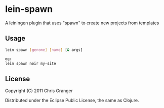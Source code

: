 # lein-spawn

A leiningen plugin that uses "spawn" to create new projects from templates

## Usage

```bash
lein spawn [genome] [name] [& args]

eg:
lein spawn noir my-site
```

## License

Copyright (C) 2011 Chris Granger

Distributed under the Eclipse Public License, the same as Clojure.
